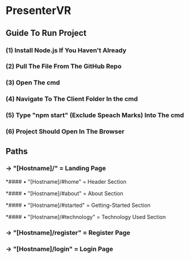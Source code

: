 # PresenterVR

## Guide To Run Project

### (1) Install Node.js If You Haven't Already

### (2) Pull The File From The GitHub Repo

### (3) Open The cmd

### (4) Navigate To The Client Folder In the cmd

### (5) Type "npm start" (Exclude Speach Marks) Into The cmd

### (6) Project Should Open In The Browser

## Paths

### → "[Hostname]/" = Landing Page

*#### • "[Hostname]/#home" = Header Section

*#### • "[Hostname]/#about" = About Section

*#### • "[Hostname]/#started" = Getting-Started Section

*#### • "[Hostname]/#technology" = Technology Used Section

### → "[Hostname]/register" = Register Page

### → "[Hostname]/login" = Login Page
